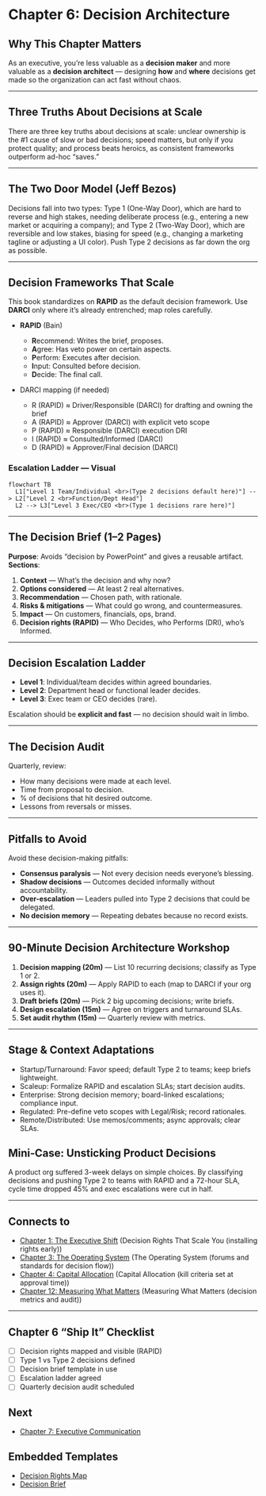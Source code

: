 # Chapter 6: Decision Architecture

## Why This Chapter Matters
As an executive, you’re less valuable as a **decision maker** and more valuable as a **decision architect** — designing **how** and **where** decisions get made so the organization can act fast without chaos.

---

## Three Truths About Decisions at Scale
There are three key truths about decisions at scale: unclear ownership is the #1 cause of slow or bad decisions; speed matters, but only if you protect quality; and process beats heroics, as consistent frameworks outperform ad-hoc “saves.”

---

## The Two Door Model (Jeff Bezos)
Decisions fall into two types: Type 1 (One-Way Door), which are hard to reverse and high stakes, needing deliberate process (e.g., entering a new market or acquiring a company); and Type 2 (Two-Way Door), which are reversible and low stakes, biasing for speed (e.g., changing a marketing tagline or adjusting a UI color). Push Type 2 decisions as far down the org as possible.

---

## Decision Frameworks That Scale
This book standardizes on **RAPID** as the default decision framework. Use **DARCI** only where it’s already entrenched; map roles carefully.

- **RAPID** (Bain)  
  - **R**ecommend: Writes the brief, proposes.  
  - **A**gree: Has veto power on certain aspects.  
  - **P**erform: Executes after decision.  
  - **I**nput: Consulted before decision.  
  - **D**ecide: The final call.

- DARCI mapping (if needed)  
  - R (RAPID) ≈ Driver/Responsible (DARCI) for drafting and owning the brief  
  - A (RAPID) ≈ Approver (DARCI) with explicit veto scope  
  - P (RAPID) ≈ Responsible (DARCI) execution DRI  
  - I (RAPID) ≈ Consulted/Informed (DARCI)  
  - D (RAPID) ≈ Approver/Final decision (DARCI)

### Escalation Ladder — Visual
```mermaid
flowchart TB
  L1["Level 1 Team/Individual <br>(Type 2 decisions default here)"] --> L2["Level 2 <br>Function/Dept Head"]
  L2 --> L3["Level 3 Exec/CEO <br>(Type 1 decisions rare here)"]
```
---

## The Decision Brief (1–2 Pages)
**Purpose**: Avoids “decision by PowerPoint” and gives a reusable artifact.  
**Sections**:
1. **Context** — What’s the decision and why now?
2. **Options considered** — At least 2 real alternatives.
3. **Recommendation** — Chosen path, with rationale.
4. **Risks & mitigations** — What could go wrong, and countermeasures.
5. **Impact** — On customers, financials, ops, brand.
6. **Decision rights (RAPID)** — Who Decides, who Performs (DRI), who’s Informed.

---

## Decision Escalation Ladder
- **Level 1**: Individual/team decides within agreed boundaries.
- **Level 2**: Department head or functional leader decides.
- **Level 3**: Exec team or CEO decides (rare).

Escalation should be **explicit and fast** — no decision should wait in limbo.

---

## The Decision Audit
Quarterly, review:
- How many decisions were made at each level.
- Time from proposal to decision.
- % of decisions that hit desired outcome.
- Lessons from reversals or misses.

---

## Pitfalls to Avoid
Avoid these decision-making pitfalls:
- **Consensus paralysis** — Not every decision needs everyone’s blessing.
- **Shadow decisions** — Outcomes decided informally without accountability.
- **Over-escalation** — Leaders pulled into Type 2 decisions that could be delegated.
- **No decision memory** — Repeating debates because no record exists.

---

## 90-Minute Decision Architecture Workshop
1. **Decision mapping (20m)** — List 10 recurring decisions; classify as Type 1 or 2.
2. **Assign rights (20m)** — Apply RAPID to each (map to DARCI if your org uses it).
3. **Draft briefs (20m)** — Pick 2 big upcoming decisions; write briefs.
4. **Design escalation (15m)** — Agree on triggers and turnaround SLAs.
5. **Set audit rhythm (15m)** — Quarterly review with metrics.

---

## Stage & Context Adaptations
- Startup/Turnaround: Favor speed; default Type 2 to teams; keep briefs lightweight.
- Scaleup: Formalize RAPID and escalation SLAs; start decision audits.
- Enterprise: Strong decision memory; board-linked escalations; compliance input.
- Regulated: Pre-define veto scopes with Legal/Risk; record rationales.
- Remote/Distributed: Use memos/comments; async approvals; clear SLAs.

## Mini‑Case: Unsticking Product Decisions
A product org suffered 3-week delays on simple choices. By classifying decisions and pushing Type 2 to teams with RAPID and a 72-hour SLA, cycle time dropped 45% and exec escalations were cut in half.

---

## Connects to
- [Chapter 1: The Executive Shift](executive_leadership_301_chapter_1.md) (Decision Rights That Scale You (installing rights early))
- [Chapter 3: The Operating System](executive_leadership_301_chapter_3.md) (The Operating System (forums and standards for decision flow))
- [Chapter 4: Capital Allocation](executive_leadership_301_chapter_4.md) (Capital Allocation (kill criteria set at approval time))
- [Chapter 12: Measuring What Matters](executive_leadership_301_chapter_12.md) (Measuring What Matters (decision metrics and audit))

---

## Chapter 6 “Ship It” Checklist
- [ ] Decision rights mapped and visible (RAPID)
- [ ] Type 1 vs Type 2 decisions defined
- [ ] Decision brief template in use
- [ ] Escalation ladder agreed
- [ ] Quarterly decision audit scheduled

## Next
- [Chapter 7: Executive Communication](executive_leadership_301_chapter_07.md)

## Embedded Templates

- [Decision Rights Map](./templates/decision_rights_map.md)
- [Decision Brief](./templates/decision_brief.md)
